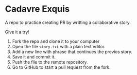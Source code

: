 # Cadavre Exquis

A repo to practice creating PR by writting a collaborative story.

Give it a try!

1. Fork the repo and clone it to your computer
2. Open the file `story.txt` with a plain text editor.
3. Add a new line with phrase that continues the previos story.
4. Save it and commit it.
5. Push the file to the remote repository.
6. Go to GitHub to start a pull request from the fork.
